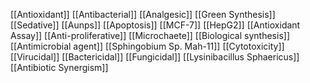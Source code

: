 [[Antioxidant]]
[[Antibacterial]]
[[Analgesic]]
[[Green Synthesis]]
[[Sedative]]
[[Aunps]]
[[Apoptosis]]
[[MCF-7]]
[[HepG2]]
[[Antioxidant Assay]]
[[Anti-proliferative]]
[[Microchaete]]
[[Biological synthesis]]
[[Antimicrobial agent]]
[[Sphingobium Sp. Mah-11]]
[[Cytotoxicity]]
[[Virucidal]]
[[Bactericidal]]
[[Fungicidal]]
[[Lysinibacillus Sphaericus]]
[[Antibiotic Synergism]]
